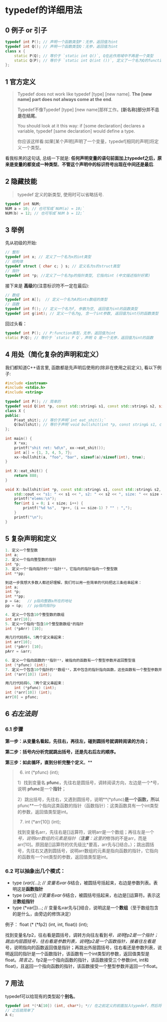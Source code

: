# typedef的详细用法

##  0 例子 or 引子

```c++
typedef int P(); // 声明一个函数类型P：无参，返回值为int
typedef int Q(); // 声明一个函数类型Q：无参，返回值为int
class x {
    static P(Q); // 等价于 `static int Q()`, Q在此作用域中不再是一个类型
    static Q(P); // 等价于 `static int Q(int ())`, 定义了一个名为Q的function
};
```

## 1 官方定义

> Typedef does not work like typedef [type] [new name]. **The [new name] part does not always come at the end**.
>
> Typedef不像Typedef [type] [new name]那样工作。**[新名称]部分并不总是在结尾**。
>
> You should look at it this way: if [some declaration] declares a variable, typedef [same declaration] would define a type.
>
> 你应该这样看:如果[某个声明]声明了一个变量，typedef[相同的声明]将定义一个类型。

看我标黑的这句话, 总结一下就是: **任何声明变量的语句前面加上typedef之后，原来是变量的都变成一种类型**。**不管这个声明中的标识符号出现在中间还是最后**.

## 2 隐藏技能

> typedef 定义的新类型, 使用时可以省略括号.

```cpp
typedef int NUM;
NUM a = 10; // 也可写成`NUM(a) = 10;`
NUM(b) = 12; // 也可写成`NUM b = 12;`
```

## 3 举例

先从初级的开始:

```cpp
// 整形
typedef int x; // 定义了一个名为x的int类型
// 结构体
typedef struct { char c; } s; // 定义名为s的struct类型
// 指针
typedef int *p; //定义了一个名为p的指针类型, 它指向int (中文描述指针好累)
```


接下来是 **高级**的(注意标识符不一定在最后):

```cpp
// 数组
typedef int A[];  // 定义一个名为A的ints数组的类型
// 函数
typedef int f(); // 定义一个名为f, 参数为空, 返回值为int的函数类型
typedef int g(int); // 定义一个名为g, 含一个int参数, 返回值为int行的函数类型
```

回过头看：

```cpp
typedef int P(); // P:function类型，无参，返回值为int
static P(Q); // 等价于 `static P Q`，声明 Q 是一个无参，返回值为int的函数
```

## 4 用处（简化复杂的声明和定义）

我们都知道C++语言里, 函数都是先声明后使用的(除非在使用之前定义), 看以下例子:

```c++
#include <iostream>
#include <stdio.h>
#include <string>
 
typedef int P(); // 简单的
typedef void Q(int *p, const std::string& s1, const std::string& s2, size_t size, bool is_true); // 复杂的
class X {
public:
    P(eat_shit); // 等价于声明`int eat_shit();`
    Q(bullshit); // 等价于声明`void bullshit(int *p, const string& s1, const string& s2, size_t size, bool is_true);`
};
 
int main() {
    X *xx;
    printf("shit ret: %d\n", xx->eat_shit());
    int a[] = {1, 3, 4, 5, 7};
    xx->bullshit(a, "foo", "bar", sizeof(a)/sizeof(int), true);
}
 
int X::eat_shit() {
    return 888;
}
 
void X::bullshit(int *p, const std::string& s1, const std::string& s2, size_t size, bool is_true) {
    std::cout << "s1: " << s1 << ", s2: " << s2 << ", size: " << size << std::endl;
    printf("elems:\n");
    for(int i = 0; i < size; i++) {
        printf("%d %s",  *p++, (i == size-1) ? "" : ",");
    }
    printf("\n");
}
```

## 5 复杂声明和定义

```c++
1. 定义一个整型数
int a;
2. 定义一个指向整型数的指针
int *p;
3. 定义一个*指向指针的***指针**，它指向的指针指向一个整型数
int **pp;

到这一步我想大多数人都还好理解，我们可以用一些简单的代码把这三条给串起来：
int a;
int *p;
int **pp;
p = &a;   // p指向整数a所在的地址
pp = &p;  // pp指向指针p
```

```cpp
4. 定义一个包含10个整型数的数组
int arr[10];
5. 定义一个指向*包含10个整型数数组*的指针
int (*pArr) [10];

用几行代码将4、5两个定义串起来：
int arr[10];
int (*pArr) [10];
pArr = &arr;
```

```cpp
6. 定义一个指向函数的**指针**，被指向的函数有一个整型参数并返回整型值
int (*pfunc) (int);
7. 定义一个包含10个指针的**数组**，其中包含的指针指向函数，这些函数有一个整型参数并返回整型值
int (*arr[10]) (int);

用几行代码将6、7两个定义串起来：
    int (*pfunc) (int);
int (*arr[10]) (int);
arr[0] = pfunc;
```

## 6 *右左法则*

### 6.1 步骤

**第一步：从变量名看起，先往右，再往左，碰到圆括号就调转阅读的方向；**

**第二步：括号内分析完就跳出括号，还是先右后左的顺序。**

**第三步：如此循环，直到分析完整个定义**。**

>6. int (*pfunc) (int);
>
>1）找到变量名 **pfunc**，先往右是圆括号，调转阅读方向，左边是一个*号，说明 **pfunc**是一个**指针**；
>
>2）跳出括号，先往右，又遇到圆括号，说明**(*pfunc)**是一个函数，所以**pfunc**一个指向这类函数的指针（函数指针）：这类函数具有一个int类型的参数，返回值类型是int。
>
>7. int (*arr[10]) (int);
>
>  找到变量名arr，先往右是[]运算符，说明arr是一个数组；再往左是一个*号，说明arr数组的元素是指针（**注意**：这里的*修饰的不是arr，而是arr[10]。原因是[]运算符的优先级比*要高，arr先与[]结合。）；跳出圆括号，先往右又遇到圆括号，说明arr数组的元素是指向函数的指针，它指向的函数有一个int类型的参数，返回值类型是int。

### 6.2 **可以抽象出几个模式：**

- type (*var)(...); // 变量名var与*结合，被圆括号括起来，右边是参数列表。表明这是**函数指针**
- type (*var)[];  //变量名var与*结合，被圆括号括起来，右边是[]运算符。表示这是**数组指针**
- type (*var[])...;   // 变量名var先与[]结合，说明这是一个**数组**（至于数组包含的是什么，由旁边的修饰决定）  

例子： float (* (*fp2) (int, int, float)) (int);

​    找到变量名fp2，往右看是圆括号，调转方向往左看到*号，说明fp2是一个指针；跳出内层圆括号，往右看是参数列表，说明fp2是一个函数指针，接着往左看是*号，说明指向的函数返回值是指针；再跳出外层圆括号，往右看还是参数列表，说明返回的指针是一个函数指针，该函数有一个int类型的参数，返回值类型是float。*简言之*，fp2是一个指向函数的指针，该函数接受三个参数(int, int和float)，且返回一个指向函数的指针，该函数接受一个整型参数并返回一个float。

 ## 7 用法

  typedef可以给现有的类型起个**别名**。

```c++
typedef int *(*A[10]) (int, char*); *// 在之前定义的前面加入typedef，然后将变量名a替换成类型名A*
// 之后就简单了
A c;
```

